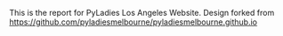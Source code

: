 This is the report for PyLadies Los Angeles Website. Design forked from https://github.com/pyladiesmelbourne/pyladiesmelbourne.github.io
